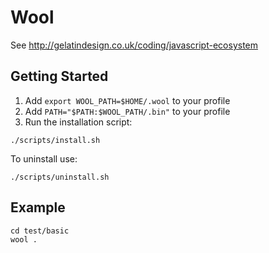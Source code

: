 # Wool

See http://gelatindesign.co.uk/coding/javascript-ecosystem

## Getting Started

1.  Add `export WOOL_PATH=$HOME/.wool` to your profile
2.  Add `PATH="$PATH:$WOOL_PATH/.bin"` to your profile
3.  Run the installation script:

```
./scripts/install.sh
```

To uninstall use:

```
./scripts/uninstall.sh
```

## Example

```
cd test/basic
wool .
```
